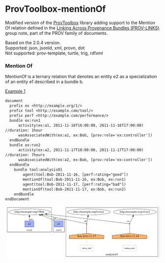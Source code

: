 # ProvToolbox-mentionOf

Modified version of the [ProvToolbox](https://github.com/lucmoreau/ProvToolbox) library adding support to the Mention Of relation defined in the [Linking Across Provenance Bundles (PROV-LINKS)](https://www.w3.org/TR/prov-links/) group note, part of the PROV family of documents.

Based on the 2.0.4 version.  
Supported: json, jsonld, xml, provn, dot  
Not supported: prov-template, turtle, trig, rdfxml  

### Mention Of
MentionOf is a ternary relation that denotes an entity e2 as a specialization of an entity e1 described in a bundle b.

[Example 1](https://www.w3.org/TR/prov-links/#anexample-mention-rating)
```
document
  prefix ex <http://example.org/1/>
  prefix tool <http://example.com/tool/>  
  prefix perf <http://example.com/performance/>
  bundle ex:run1
      activity(ex:a1, 2011-11-16T16:00:00, 2011-11-16T17:00:00)   //duration: 1hour
      wasAssociatedWith(ex:a1, ex:Bob, [prov:role='ex:controller'])
  endBundle
  bundle ex:run2
      activity(ex:a2, 2011-11-17T10:00:00, 2011-11-17T17:00:00)   //duration: 7hours
      wasAssociatedWith(ex:a2, ex:Bob, [prov:role='ex:controller'])
  endBundle
    bundle tool:analysis01
        agent(tool:Bob-2011-11-16, [perf:rating="good"])
        mentionOf(tool:Bob-2011-11-16, ex:Bob, ex:run1)
        agent(tool:Bob-2011-11-17, [perf:rating="bad"])
        mentionOf(tool:Bob-2011-11-17, ex:Bob, ex:run2)
    endBundle
endDocument
```

![MentionOf](src/main/resources/mention.jpeg)

